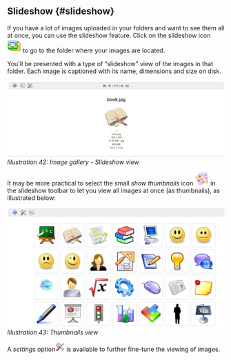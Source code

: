 ## Slideshow {#slideshow}

If you have a lot of images uploaded in your folders and want to see them all at once, you can use the slideshow feature. Click on the slideshow icon ![](../assets/graphics126.png) to go to the folder where your images are located.

You&#039;ll be presented with a type of “slideshow” view of the images in that folder. Each image is captioned with its name, dimensions and size on disk.

![](../assets/images289.png)*Illustration 42: Image gallery - Slideshow view*

It may be more practical to select the small _show thumbnails_ icon ![](../assets/graphics127.png) in the slideshow toolbar to let you view all images at once (as thumbnails), as illustrated below:

![](../assets/images290.png)*Illustration 43: Thumbnails view*

A _settings_ option![](../assets/graphics345.png) is available to further fine-tune the viewing of images.